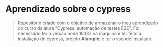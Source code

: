 # Aprendizado sobre o cypress
>Repositório criado com o objetivo de armazenar o meu aprendizado do curso da alura "Cypress: automação de testes E2E".
Foi necessário ter a versão node 16.13.1 na maquina e ter feito a instalação do cypress, projeto **Alurapic**, e ter o vscode instalado.  
